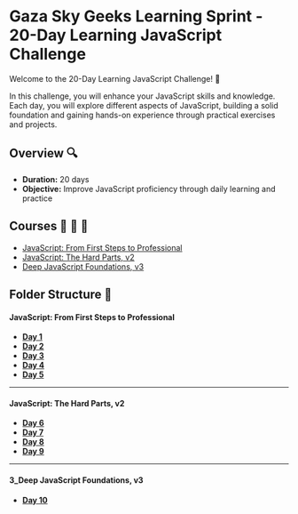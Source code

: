 
# Gaza Sky Geeks Learning Sprint - 20-Day Learning JavaScript Challenge

Welcome to the 20-Day Learning JavaScript Challenge! 🚀

In this challenge, you will enhance your JavaScript skills and knowledge. Each day, you will explore different aspects of JavaScript, building a solid foundation and gaining hands-on experience through practical exercises and projects.

## Overview 🔍
- **Duration:** 20 days
- **Objective:** Improve JavaScript proficiency through daily learning and practice


## Courses 📗 📘 📙
 - [JavaScript: From First Steps to Professional](https://frontendmasters.com/courses/javascript-first-steps/)
 - [JavaScript: The Hard Parts, v2](https://frontendmasters.com/courses/javascript-hard-parts-v2/)
 - [Deep JavaScript Foundations, v3](https://frontendmasters.com/courses/deep-javascript-v3/)

## Folder Structure 📁

#### JavaScript: From First Steps to Professional
-  [**Day 1**](https://github.com/Husam-AbuZina/Mastering-JavaScript-in-20-Days/blob/main/Day%201%20👨%E2%80%8D💻)
-  [**Day 2**](https://github.com/Husam-AbuZina/Mastering-JavaScript-in-20-Days/blob/main/Day%202.md)
-  [**Day 3**](https://github.com/Husam-AbuZina/Mastering-JavaScript-in-20-Days/blob/main/Day%203.md)
-  [**Day 4**](https://github.com/Husam-AbuZina/Mastering-JavaScript-in-20-Days/blob/main/Day%204.md)
-  [**Day 5**](https://github.com/Husam-AbuZina/Mastering-JavaScript-in-20-Days/blob/main/Day%205.md)

---

#### JavaScript: The Hard Parts, v2
-  [**Day 6**](https://github.com/Husam-AbuZina/Mastering-JavaScript-in-20-Days/blob/main/Day%206.md)
-  [**Day 7**](https://github.com/Husam-AbuZina/Mastering-JavaScript-in-20-Days/blob/main/Day%207.md)
-  [**Day 8**](https://github.com/Husam-AbuZina/Mastering-JavaScript-in-20-Days/blob/main/Day%208.md)
-  [**Day 9**](https://github.com/Husam-AbuZina/Mastering-JavaScript-in-20-Days/blob/main/Day%209.md)

   
---

#### 3_Deep JavaScript Foundations, v3
-  [**Day 10**]()
